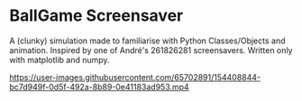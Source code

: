 # BallGame Screensaver

A (clunky) simulation made to familiarise with Python Classes/Objects and animation. Inspired by one of André's 261826281 screensavers. Written only with matplotlib and numpy.

https://user-images.githubusercontent.com/65702891/154408844-bc7d949f-0d5f-492a-8b89-0e41183ad953.mp4

